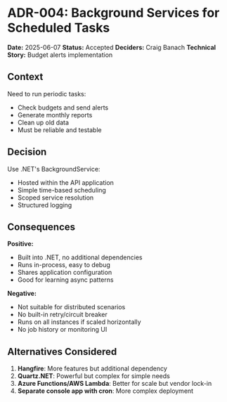 # ADR-004: Background Services for Scheduled Tasks

**Date:** 2025-06-07
**Status:** Accepted
**Deciders:** Craig Banach
**Technical Story:** Budget alerts implementation

## Context

Need to run periodic tasks:

- Check budgets and send alerts
- Generate monthly reports
- Clean up old data
- Must be reliable and testable

## Decision

Use .NET's BackgroundService:

- Hosted within the API application
- Simple time-based scheduling
- Scoped service resolution
- Structured logging

## Consequences

**Positive:**

- Built into .NET, no additional dependencies
- Runs in-process, easy to debug
- Shares application configuration
- Good for learning async patterns

**Negative:**

- Not suitable for distributed scenarios
- No built-in retry/circuit breaker
- Runs on all instances if scaled horizontally
- No job history or monitoring UI

## Alternatives Considered

1. **Hangfire**: More features but additional dependency
2. **Quartz.NET**: Powerful but complex for simple needs
3. **Azure Functions/AWS Lambda**: Better for scale but vendor lock-in
4. **Separate console app with cron**: More complex deployment
